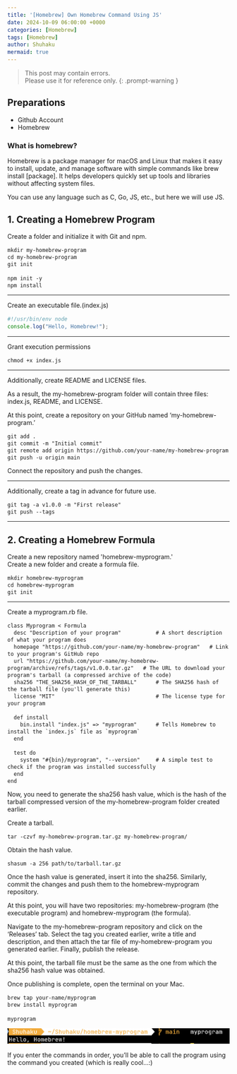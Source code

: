```yaml
---
title: '[Homebrew] Own Homebrew Command Using JS'
date: 2024-10-09 06:00:00 +0000
categories: [Homebrew]
tags: [Homebrew]
author: Shuhaku
mermaid: true
---
```


> This post may contain errors.  
> Please use it for reference only.
{: .prompt-warning }

## Preparations
- Github Account
- Homebrew 

### What is homebrew?
Homebrew is a package manager for macOS and Linux that makes it easy to install, update, and manage software with simple commands like brew install [package]. It helps developers quickly set up tools and libraries without affecting system files.

You can use any language such as C, Go, JS, etc., but here we will use JS.

## **1. Creating a Homebrew Program**
Create a folder and initialize it with Git and npm.
```
mkdir my-homebrew-program
cd my-homebrew-program
git init

npm init -y
npm install
```

---

Create an executable file.(index.js)

```js
#!/usr/bin/env node
console.log("Hello, Homebrew!");
```

---

Grant execution permissions
```
chmod +x index.js
```

---

Additionally, create README and LICENSE files.

As a result, the my-homebrew-program folder will contain three files: index.js, README, and LICENSE.

At this point, create a repository on your GitHub named ‘my-homebrew-program.’

```
git add .
git commit -m "Initial commit"
git remote add origin https://github.com/your-name/my-homebrew-program
git push -u origin main
```

Connect the repository and push the changes.

---

Additionally, create a tag in advance for future use.

```
git tag -a v1.0.0 -m "First release"
git push --tags
```

---

## **2. Creating a Homebrew Formula**
Create a new repository named 'homebrew-myprogram.'  
Create a new folder and create a formula file.

```
mkdir homebrew-myprogram
cd homebrew-myprogram
git init
```

---

Create a myprogram.rb file.

```
class Myprogram < Formula
  desc "Description of your program"           # A short description of what your program does
  homepage "https://github.com/your-name/my-homebrew-program"   # Link to your program's GitHub repo
  url "https://github.com/your-name/my-homebrew-program/archive/refs/tags/v1.0.0.tar.gz"   # The URL to download your program's tarball (a compressed archive of the code)
  sha256 "THE_SHA256_HASH_OF_THE_TARBALL"      # The SHA256 hash of the tarball file (you'll generate this)
  license "MIT"                                # The license type for your program

  def install
    bin.install "index.js" => "myprogram"      # Tells Homebrew to install the `index.js` file as `myprogram`
  end

  test do
    system "#{bin}/myprogram", "--version"     # A simple test to check if the program was installed successfully
  end
end
```

Now, you need to generate the sha256 hash value, which is the hash of the tarball compressed version of the my-homebrew-program folder created earlier.

Create a tarball.
```
tar -czvf my-homebrew-program.tar.gz my-homebrew-program/
```

Obtain the hash value.
```
shasum -a 256 path/to/tarball.tar.gz
```

Once the hash value is generated, insert it into the sha256.
Similarly, commit the changes and push them to the homebrew-myprogram repository.

At this point, you will have two repositories: my-homebrew-program (the executable program) and homebrew-myprogram (the formula).

Navigate to the my-homebrew-program repository and click on the ‘Releases’ tab.
Select the tag you created earlier, write a title and description, and then attach the tar file of my-homebrew-program you generated earlier. Finally, publish the release.

At this point, the tarball file must be the same as the one from which the sha256 hash value was obtained.

Once publishing is complete, open the terminal on your Mac.

```
brew tap your-name/myprogram
brew install myprogram

myprogram
```

![1_myprogram](/assets/img/dev/2024-10-09/1_myprogram.png)

If you enter the commands in order, you’ll be able to call the program using the command you created (which is really cool...:)
